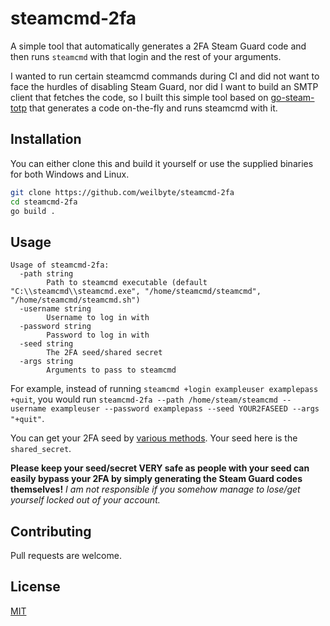 # steamcmd-2fa

A simple tool that automatically generates a 2FA Steam Guard code and then runs `steamcmd` with that login and the rest of your arguments.

I wanted to run certain steamcmd commands during CI and did not want to face the hurdles of disabling Steam Guard, nor did I want to build an SMTP client that fetches the code, so I built this simple tool based on [go-steam-totp](github.com/fortis/go-steam-totp) that generates a code on-the-fly and runs steamcmd with it.

## Installation

You can either clone this and build it yourself or use the supplied binaries for both Windows and Linux.

```bash
git clone https://github.com/weilbyte/steamcmd-2fa
cd steamcmd-2fa
go build .
```

## Usage
```
Usage of steamcmd-2fa:
  -path string
        Path to steamcmd executable (default "C:\\steamcmd\\steamcmd.exe", "/home/steamcmd/steamcmd", "/home/steamcmd/steamcmd.sh")
  -username string
        Username to log in with
  -password string
        Password to log in with
  -seed string
        The 2FA seed/shared secret
  -args string
        Arguments to pass to steamcmd
```

For example, instead of running `steamcmd +login exampleuser examplepass +quit`, you would run `steamcmd-2fa --path /home/steam/steamcmd --username exampleuser --password examplepass --seed YOUR2FASEED --args "+quit"`. 

You can get your 2FA seed by [various methods](https://github.com/SteamTimeIdler/stidler/wiki/Getting-your-%27shared_secret%27-code-for-use-with-Auto-Restarter-on-Mobile-Authentication). Your seed here is the `shared_secret`.

**Please keep your seed/secret VERY safe as people with your seed can easily bypass your 2FA by simply generating the Steam Guard codes themselves!**
*I am not responsible if you somehow manage to lose/get yourself locked out of your account.*

## Contributing
Pull requests are welcome. 
## License
[MIT](https://choosealicense.com/licenses/mit/)
